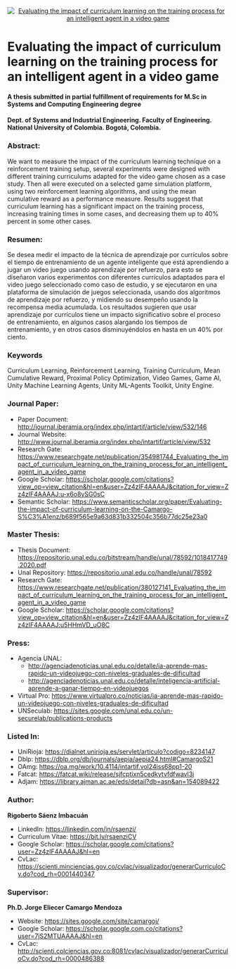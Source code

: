 <p align="center"><a href="http://www.journal.iberamia.org/index.php/intartif/article/view/532/146" target="_blank"><img src="/Banner.png" alt="Evaluating the impact of curriculum learning on the training process for an intelligent agent in a video game" style="horizontal-align:middle"></a></p>

# Evaluating the impact of curriculum learning on the training process for an intelligent agent in a video game
#### A thesis submitted in partial fulfillment of requirements for M.Sc in Systems and Computing Engineering degree
#### Dept. of Systems and Industrial Engineering. Faculty of Engineering. National University of Colombia. Bogotá, Colombia.

### Abstract:
We want to measure the impact of the curriculum learning technique on a reinforcement training setup, several experiments were designed with different training curriculums adapted for the video game chosen as a case study. Then all were executed on a selected game simulation platform, using two reinforcement learning algorithms, and using the mean cumulative reward as a performance measure. Results suggest that curriculum learning has a significant impact on the training process, increasing training times in some cases, and decreasing them up to 40% percent in some other cases.

### Resumen:
Se desea medir el impacto de la técnica de aprendizaje por currículos sobre el tiempo de entrenamiento de un agente inteligente que está aprendiendo a jugar un video juego usando aprendizaje por refuerzo, para esto se diseñaron varios experimentos con diferentes currículos adaptados para el video juego seleccionado como caso de estudio, y se ejecutaron en una plataforma de simulación de juegos seleccionada, usando dos algoritmos de aprendizaje por refuerzo, y midiendo su desempeño usando la recompensa media acumulada. Los resultados sugieren que usar aprendizaje por currículos tiene un impacto significativo sobre el proceso de entrenamiento, en algunos casos alargando los tiempos de entrenamiento, y en otros casos disminuyéndolos en hasta en un 40% por ciento.

### Keywords
Curriculum Learning, Reinforcement Learning, Training Curriculum, Mean Cumulative Reward, Proximal Policy Optimization, Video Games, Game AI, Unity Machine Learning Agents, Unity ML-Agents Toolkit, Unity Engine. 

### Journal Paper:
* Paper Document: http://journal.iberamia.org/index.php/intartif/article/view/532/146
* Journal Website: http://www.journal.iberamia.org/index.php/intartif/article/view/532
* Research Gate: https://www.researchgate.net/publication/354981744_Evaluating_the_impact_of_curriculum_learning_on_the_training_process_for_an_intelligent_agent_in_a_video_game
* Google Scholar: https://scholar.google.com/citations?view_op=view_citation&hl=en&user=Zz4zIF4AAAAJ&citation_for_view=Zz4zIF4AAAAJ:u-x6o8ySG0sC
* Semantic Scholar: https://www.semanticscholar.org/paper/Evaluating-the-impact-of-curriculum-learning-on-the-Camargo-S%C3%A1enz/b689f565e9a63d831b332504c356b77dc25e23a0

### Master Thesis:
* Thesis Document: https://repositorio.unal.edu.co/bitstream/handle/unal/78592/1018417749.2020.pdf
* Unal Repository: https://repositorio.unal.edu.co/handle/unal/78592
* Research Gate: https://www.researchgate.net/publication/380127141_Evaluating_the_impact_of_curriculum_learning_on_the_training_process_for_an_intelligent_agent_in_a_video_game
* Google Scholar: https://scholar.google.com/citations?view_op=view_citation&hl=en&user=Zz4zIF4AAAAJ&citation_for_view=Zz4zIF4AAAAJ:u5HHmVD_uO8C

### Press:
* Agencia UNAL:
  * http://agenciadenoticias.unal.edu.co/detalle/ia-aprende-mas-rapido-un-videojuego-con-niveles-graduales-de-dificultad
  * http://agenciadenoticias.unal.edu.co/detalle/inteligencia-artificial-aprende-a-ganar-tiempo-en-videojuegos
* Virtual Pro: https://www.virtualpro.co/noticias/ia-aprende-mas-rapido-un-videojuego-con-niveles-graduales-de-dificultad
* UNSeculab: https://sites.google.com/unal.edu.co/un-securelab/publications-products

### Listed In:
* UniRioja: https://dialnet.unirioja.es/servlet/articulo?codigo=8234147
* Dblp: https://dblp.org/db/journals/aepia/aepia24.html#CamargoS21
* OAmg: https://oa.mg/work/10.4114/intartif.vol24iss68pp1-20
* Fatcat: https://fatcat.wiki/release/sjfcptixn5cedkytvfdfwavl3i
* Adjam: https://library.ajman.ac.ae/eds/detail?db=asn&an=154089422

### Author:
<b>Rigoberto Sáenz Imbacuán</b>
* LinkedIn: https://linkedin.com/in/rsaenzi/
* Curriculum Vitae: https://bit.ly/rsaenziCV
* Google Scholar: https://scholar.google.com/citations?user=Zz4zIF4AAAAJ&hl=en
* CvLac: https://scienti.minciencias.gov.co/cvlac/visualizador/generarCurriculoCv.do?cod_rh=0001440347

### Supervisor:
<b>Ph.D. Jorge Eliecer Camargo Mendoza</b>
* Website: https://sites.google.com/site/camargoj/
* Google Scholar: https://scholar.google.com.co/citations?user=7jS2MTUAAAAJ&hl=en
* CvLac: http://scienti.colciencias.gov.co:8081/cvlac/visualizador/generarCurriculoCv.do?cod_rh=0000486388
